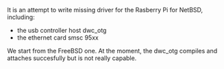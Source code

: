 It is an attempt to write missing driver for the Rasberry Pi for NetBSD,
including:
   - the usb controller host dwc_otg
   - the ethernet card smsc 95xx

We start from the FreeBSD one. At the moment, the dwc_otg compiles and attaches
succesfully but is not really capable. 
